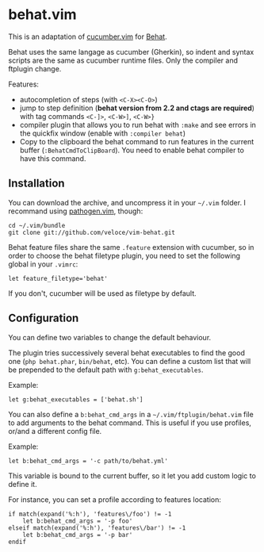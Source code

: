 # behat.vim

This is an adaptation of [cucumber.vim](https://github.com/tpope/vim-cucumber)
for [Behat](http://behat.org).

Behat uses the same langage as cucumber (Gherkin), so indent and syntax scripts
are the same as cucumber runtime files.  Only the compiler and ftplugin change.

Features:

* autocompletion of steps (with `<C-X><C-O>`)
* jump to step definition (**behat version from 2.2 and ctags are required**) with
tag commands `<C-]>`, `<C-W>]`, `<C-W>}`
* compiler plugin that allows you to run behat with `:make` and see errors in 
the quickfix window (enable with `:compiler behat`)
* Copy to the clipboard the behat command to run features in the current buffer
(`:BehatCmdToClipBoard`). You need to enable behat compiler to have this command.

## Installation

You can download the archive, and uncompress it in your `~/.vim` folder. 
I recommand using [pathogen.vim](https://github.com/tpope/vim-pathogen), though:

    cd ~/.vim/bundle
    git clone git://github.com/veloce/vim-behat.git

Behat feature files share the same `.feature` extension with cucumber, so in
order to choose the behat filetype plugin, you need to set the following global 
in your `.vimrc`:

    let feature_filetype='behat'

If you don't, cucumber will be used as filetype by default.

## Configuration

You can define two variables to change the default behaviour.

The plugin tries successively several behat executables to find the good one
(`php behat.phar`, `bin/behat`, etc). You can define a custom list that will
be prepended to the default path with `g:behat_executables`.

Example:

    let g:behat_executables = ['behat.sh']

You can also define a `b:behat_cmd_args` in a `~/.vim/ftplugin/behat.vim` file
to add arguments to the behat command. This is useful if you use profiles,
or/and a different config file.

Example:

    let b:behat_cmd_args = '-c path/to/behat.yml'

This variable is bound to the current buffer, so it let you add custom logic 
to define it.

For instance, you can set a profile according to features location:

    if match(expand('%:h'), 'features\/foo') != -1
        let b:behat_cmd_args = '-p foo'
    elseif match(expand('%:h'), 'features\/bar') != -1
        let b:behat_cmd_args = '-p bar'
    endif

